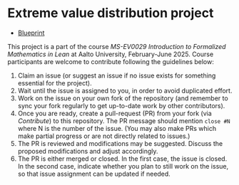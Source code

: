 # Extreme value distribution project

 * [Blueprint](https://kkytola.github.io/ExtremeValueProject/)

This project is a part of the course *MS-EV0029 Introduction to Formalized Mathematics in Lean* at Aalto University, February-June 2025. Course participants are welcome to contribute following the guidelines below:
 1. Claim an issue (or suggest an issue if no issue exists for something essential for the project).
 2. Wait until the issue is assigned to you, in order to avoid duplicated effort.
 3. Work on the issue on your own fork of the repository (and remember to sync your fork regularly to get up-to-date work by other contributors).
 4. Once you are ready, create a pull-request (PR) from your fork (via *Contribute*) to this repository. The PR message should mention `close #N` where N is the number of the issue. (You may also make PRs which make partial progress or are not directly related to issues.)
 5. The PR is reviewed and modifications may be suggested. Discuss the proposed modifications and adjust accordingly.
 6. The PR is either merged or closed. In the first case, the issue is closed. In the second case, indicate whether you plan to still work on the issue, so that issue assignment can be updated if needed.
